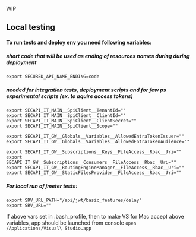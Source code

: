 WIP

## Local testing

#### To run tests and deploy env you need following variables:
##### short code that will be used as ending of resources names during during deployment 
```
export SECURED_API_NAME_ENDING=code
```

##### needed for integration tests, deployment scripts and for few ps experimental scripts (ex. to aquire access tokens)
```
export SECAPI_IT_MAIN__SpiClient__TenantId=""
export SECAPI_IT_MAIN__SpiClient__ClientId=""
export SECAPI_IT_MAIN__SpiClient__ClientSecret=""
export SECAPI_IT_MAIN__SpiClient__Scope=""

export SECAPI_IT_GW__Globals__Variables__AllowedEntraTokenIssuer=""
export SECAPI_IT_GW__Globals__Variables__AllowedEntraTokenAudience=""

export SECAPI_IT_GW__Subscriptions__Keys__FileAccess__Rbac__Uri=""
export SECAPI_IT_GW__Subscriptions__Consumers__FileAccess__Rbac__Uri=""
export SECAPI_IT_GW__RoutingEngineManager__FileAccess__Rbac__Uri=""
export SECAPI_IT_GW__StaticFilesProvider__FileAccess__Rbac__Uri=""

```

##### For local run of jmeter tests:
```
export SRV_URL_PATH="/api/jwt/basic_features/delay"
export SRV_URL=""
```

If above vars set in .bash_profile, then to make VS for Mac accept above variables, app should be launched from console
``` open /Applications/Visual\ Studio.app ```
